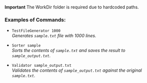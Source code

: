 ﻿**Important** The WorkDir folder is required due to hardcoded paths.

  ### Examples of Commands:

- `TestFileGenerator 1000`  
  *Generates `sample.txt` file with 1000 lines.*

- `Sorter sample`  
  *Sorts the contents of `sample.txt` and saves the result to `sample_output.txt`.*

- `Validator sample_output.txt`  
  *Validates the contents of `sample_output.txt` against the original `sample.txt`.*

